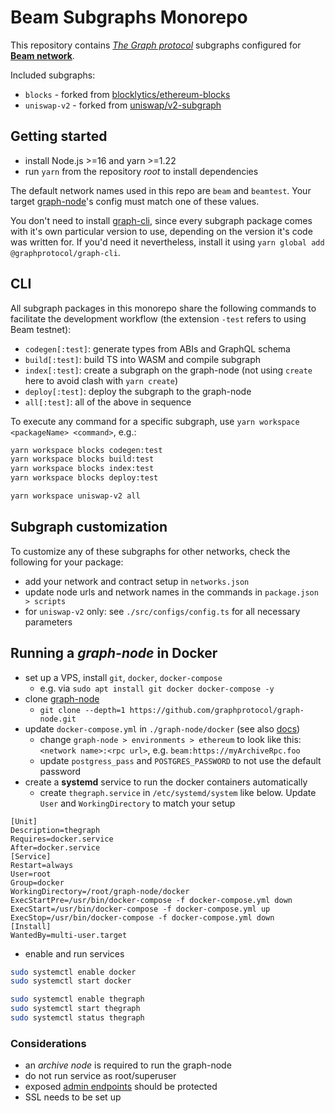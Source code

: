 # Beam Subgraphs Monorepo

This repository contains _[The Graph protocol](https://thegraph.com/docs)_ subgraphs configured for **[Beam network](https://docs.onbeam.com)**.

Included subgraphs:

- `blocks` - forked from [blocklytics/ethereum-blocks](https://github.com/blocklytics/ethereum-blocks)
- `uniswap-v2` - forked from [uniswap/v2-subgraph](https://github.com/uniswap/v2-subgraph)

## Getting started

- install Node.js >=16 and yarn >=1.22
- run `yarn` from the repository _root_ to install dependencies

The default network names used in this repo are `beam` and `beamtest`. Your target [graph-node](https://github.com/graphprotocol/graph-node)'s config must match one of these values.

You don't need to install [graph-cli](https://github.com/graphprotocol/graph-tooling/blob/main/packages/cli/README.md), since every subgraph package comes with it's own particular version to use, depending on the version it's code was written for. If you'd need it nevertheless, install it using `yarn global add @graphprotocol/graph-cli`.

## CLI

All subgraph packages in this monorepo share the following commands to facilitate the development workflow (the extension `-test` refers to using Beam testnet):

- `codegen[:test]`: generate types from ABIs and GraphQL schema
- `build[:test]`: build TS into WASM and compile subgraph
- `index[:test]`: create a subgraph on the graph-node (not using `create` here to avoid clash with `yarn create`)
- `deploy[:test]`: deploy the subgraph to the graph-node
- `all[:test]`: all of the above in sequence

To execute any command for a specific subgraph, use `yarn workspace <packageName> <command>`, e.g.:

```bash
yarn workspace blocks codegen:test
yarn workspace blocks build:test
yarn workspace blocks index:test
yarn workspace blocks deploy:test

yarn workspace uniswap-v2 all
```

## Subgraph customization

To customize any of these subgraphs for other networks, check the following for your package:

- add your network and contract setup in `networks.json`
- update node urls and network names in the commands in `package.json > scripts`
- for `uniswap-v2` only: see `./src/configs/config.ts` for all necessary parameters

## Running a _graph-node_ in Docker

- set up a VPS, install `git`, `docker`, `docker-compose`
  - e.g. via `sudo apt install git docker docker-compose -y`
- clone [graph-node](https://github.com/graphprotocol/graph-node)
  - `git clone --depth=1 https://github.com/graphprotocol/graph-node.git`
- update `docker-compose.yml` in `./graph-node/docker` (see also [docs](https://github.com/graphprotocol/graph-node/blob/master/docker/README.md))
  - change `graph-node > environments > ethereum` to look like this: `<network name>:<rpc url>`, e.g. `beam:https://myArchiveRpc.foo`
  - update `postgress_pass` and `POSTGRES_PASSWORD` to not use the default password
- create a **systemd** service to run the docker containers automatically
  - create `thegraph.service` in `/etc/systemd/system` like below. Update `User` and `WorkingDirectory` to match your setup

```
[Unit]
Description=thegraph
Requires=docker.service
After=docker.service
[Service]
Restart=always
User=root
Group=docker
WorkingDirectory=/root/graph-node/docker
ExecStartPre=/usr/bin/docker-compose -f docker-compose.yml down
ExecStart=/usr/bin/docker-compose -f docker-compose.yml up
ExecStop=/usr/bin/docker-compose -f docker-compose.yml down
[Install]
WantedBy=multi-user.target
```

- enable and run services

```bash
sudo systemctl enable docker
sudo systemctl start docker

sudo systemctl enable thegraph
sudo systemctl start thegraph
sudo systemctl status thegraph
```

### Considerations

- an _archive node_ is required to run the graph-node
- do not run service as root/superuser
- exposed [admin endpoints](https://thegraph.com/docs/en/operating-graph-node/#ports) should be protected
- SSL needs to be set up
